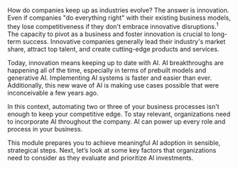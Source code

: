 How do companies keep up as industries evolve? The answer is innovation. Even if companies "do everything right" with their existing business models, they lose competitiveness if they don't embrace innovative disruptions.<sup>1</sup> The capacity to pivot as a business and foster innovation is crucial to long-term success. Innovative companies generally lead their industry's market share, attract top talent, and create cutting-edge products and services.

Today, innovation means keeping up to date with AI. AI breakthroughs are happening all of the time, especially in terms of prebuilt models and generative AI. Implementing AI systems is faster and easier than ever. Additionally, this new wave of AI is making use cases possible that were inconceivable a few years ago.

In this context, automating two or three of your business processes isn't enough to keep your competitive edge. To stay relevant, organizations need to incorporate AI throughout the company. AI can power up every role and process in your business.

This module prepares you to achieve meaningful AI adoption in sensible, strategical steps. Next, let’s look at some key factors that organizations need to consider as they evaluate and prioritize AI investments.

